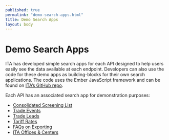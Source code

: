 ```yaml
---
published: true
permalink: "demo-search-apps.html"
title: Demo Search Apps
layout: body
---
```


# Demo Search Apps

ITA has developed simple search apps for each API designed to help users easily see the data available at each endpoint. Developers can also use the code for these demo apps as building-blocks for their own search applications.  The code uses the Ember JavaScript framework and can be found on [ITA’s GitHub repo](https://github.com/InternationalTradeAdministration/explorer).

Each API has an associated search app for demonstration purposes:

* [Consolidated Screening List](http://internationaltradeadministration.github.io/explorer/#/consolidated-screening-list-entries)
* [Trade Events](http://internationaltradeadministration.github.io/explorer/#/trade-events)
* [Trade Leads](http://internationaltradeadministration.github.io/explorer/#/trade-leads)
* [Tariff Rates](http://internationaltradeadministration.github.io/explorer/#/tariff-rates)
* [FAQs on Exporting](http://internationaltradeadministration.github.io/explorer/#/faqs)
* [ITA Offices & Centers](http://internationaltradeadministration.github.io/explorer/#/ita-office-locations)
